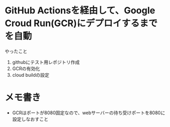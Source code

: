 # GitHub Actionsを経由して、Google Croud Run(GCR)にデプロイするまでを自動
やったこと
1. githubにテスト用レポジトリ作成
3. GCRの有効化
4. cloud buildの設定

# メモ書き
- GCRはポートが8080固定なので、webサーバーの待ち受けポートを8080に設定しなおすこと